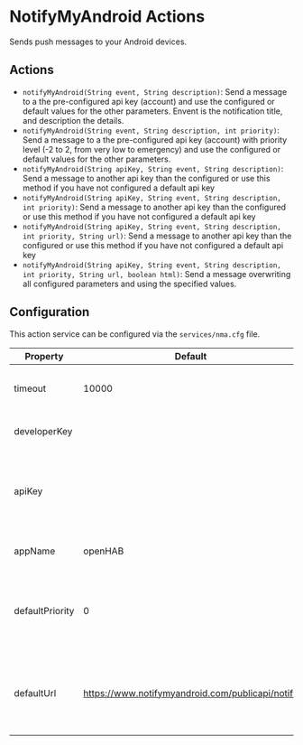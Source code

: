 # NotifyMyAndroid Actions

Sends push messages to your Android devices.

## Actions

- `notifyMyAndroid(String event, String description)`: Send a message to a the pre-configured api key (account) and use the configured or default values for the other parameters. Envent is the notification title, and description the details.
- `notifyMyAndroid(String event, String description, int priority)`: Send a message to a the pre-configured api key (account) with priority level (-2 to 2, from very low to emergency) and use the configured or default values for the other parameters.
- `notifyMyAndroid(String apiKey, String event, String description)`: Send a message to another api key than the configured or use this method if you have not configured a default api key
- `notifyMyAndroid(String apiKey, String event, String description, int priority)`: Send a message to another api key than the configured or use this method if you have not configured a default api key
- `notifyMyAndroid(String apiKey, String event, String description, int priority, String url)`: Send a message to another api key than the configured or use this method if you have not configured a default api key
- `notifyMyAndroid(String apiKey, String event, String description, int priority, String url, boolean html)`: Send a message overwriting all configured parameters and using the specified values.

## Configuration

This action service can be configured via the `services/nma.cfg` file.

| Property | Default | Required | Description |
|----------|---------|:--------:|-------------|
| timeout  | 10000   |   No     | Timeout for the communication with the NMA service |
| developerKey |     |   No     | An optional developer key from NMA |
| apiKey   |         |   if using action calls without `apiKey` parameter | Default API key to send messages to. API keys can be created in your account's dashboard. |
| appName | openHAB  |   No     | Application name which NMA will show |
| defaultPriority  | 0 |   No     | Priority to use for messages if not specified otherwise. Can range from -2 (lowest) to 2 (highest) |
| defaultUrl | https://www.notifymyandroid.com/publicapi/notify |   No     | URL to attach to NMA messages by default if not specified otherwise. Can be left empty. |
